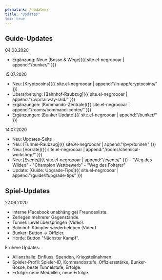 ```yaml
---
permalink: /updates/
title: "Updates"
toc: true
---
```


## Guide-Updates
04.08.2020
* Ergänzung: Neue [Bosse & Wege]({{ site.el-negroooar | append:"/bunker/" }}) 


15.07.2020
* Neu: [Kryptocoins]({{ site.el-negroooar | append:"/in-app/cryptocoins/" }}) 
* Überarbeitung: [Bahnhof-Raubzug]({{ site.el-negroooar | append:"/pvp/railway-raid/" }}) 
* Ergänzungen: [Kommando-Zentrale]({{ site.el-negroooar | append:"/rooms/command-center/" }}) 
* Ergänzungen: [Bunker Update]({{ site.el-negroooar | append:"/bunker/" }}) 

14.07.2020
* Neu: Updates-Seite
* Neu: [Tunnel-Raubzug]({{ site.el-negroooar | append:"/pvp/tunnel/" }}) 
* Neu: [Vorräte]({{ site.el-negroooar | append:"/rooms/chemical-workshop/" }}) 
* Neu: [Events]({{ site.el-negroooar | append:"/events/" }}) - "Weg des Wilden" - "Champion Wettbewerb" - "Weg des Folterer"
* Update: [Guide: Upgrade-Tips]({{ site.el-negroooar | append:"/guide/#upgrade-tips" }})

## Spiel-Updates

27.06.2020
* Interne (Facebook unabhängige) Freundesliste.
* Zerlegen mehrerer Gegenstände.
* Tunnel: Level überspringen (Video).
* Bahnhof: Kämpfer wiederbeleben (Video).
* Bunker: Button -> Offizier.
* Horde: Button "Nächster Kampf".

Frühere Updates:
* Allianzhalle: Einfluss, Spenden, Kriegsteilnahmen.
* Spieler-Profil: Spieler-ID, Kommandostufe, Offiziersstärke, Bunker-Bosse, beste Tunnelstufe, Erfolge.
* Erfolge: neue Medaillen, neue Erfolge.

